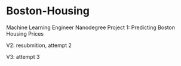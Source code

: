 # Boston-Housing
Machine Learning Engineer Nanodegree
Project 1: Predicting Boston Housing Prices

V2: resubmition, attempt 2

V3: attempt 3
